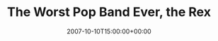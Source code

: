 ---
templateKey: event
guid: 08940559-6eab-11ea-99c5-002590d1d1b0
date: 2007-10-10T15:00:00+00:00
eventTime: '6:30-8:30pm'
title: The Worst Pop Band Ever, the Rex
artist: The Worst Pop Band Ever
city: Toronto
venue: the Rex
group: Tim Shia
guests: Eric St. Laurent, Rich Brown
---